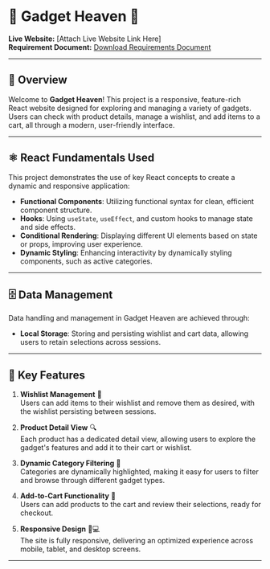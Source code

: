 <!-- # React + Vite

This template provides a minimal setup to get React working in Vite with HMR and some ESLint rules.

Currently, two official plugins are available:

- [@vitejs/plugin-react](https://github.com/vitejs/vite-plugin-react/blob/main/packages/plugin-react/README.md) uses [Babel](https://babeljs.io/) for Fast Refresh
- [@vitejs/plugin-react-swc](https://github.com/vitejs/vite-plugin-react-swc) uses [SWC](https://swc.rs/) for Fast Refresh -->

# 🌟 Gadget Heaven 🌟

**Live Website:** [Attach Live Website Link Here]  
**Requirement Document:** [Download Requirements Document](/Batch-10_Assignment-08.pdf)

---

## 📖 Overview

Welcome to **Gadget Heaven**! This project is a responsive, feature-rich React website designed for exploring and managing a variety of gadgets. Users can check with product details, manage a wishlist, and add items to a cart, all through a modern, user-friendly interface.

---

## ⚛️ React Fundamentals Used

This project demonstrates the use of key React concepts to create a dynamic and responsive application:

- **Functional Components**: Utilizing functional syntax for clean, efficient component structure.
- **Hooks**: Using `useState`, `useEffect`, and custom hooks to manage state and side effects.
- **Conditional Rendering**: Displaying different UI elements based on state or props, improving user experience.
- **Dynamic Styling**: Enhancing interactivity by dynamically styling components, such as active categories.

---

## 🗄️ Data Management

Data handling and management in Gadget Heaven are achieved through:

- **Local Storage**: Storing and persisting wishlist and cart data, allowing users to retain selections across sessions.

---

## 🌟 Key Features

1. **Wishlist Management** 📝  
   Users can add items to their wishlist and remove them as desired, with the wishlist persisting between sessions.

2. **Product Detail View** 🔍  
   Each product has a dedicated detail view, allowing users to explore the gadget's features and add it to their cart or wishlist.

3. **Dynamic Category Filtering** 📂  
   Categories are dynamically highlighted, making it easy for users to filter and browse through different gadget types.

4. **Add-to-Cart Functionality** 🛒  
   Users can add products to the cart and review their selections, ready for checkout.

5. **Responsive Design** 📱💻  
   The site is fully responsive, delivering an optimized experience across mobile, tablet, and desktop screens.

---
